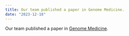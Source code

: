 ```yaml
---
title: Our team published a paper in Genome Medicine.
date: "2023-12-18"
---
```


Our team published a paper in [Genome Medicine](https://genomemedicine.biomedcentral.com/articles/10.1186/s13073-023-01269-1).
